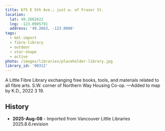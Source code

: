 ```yaml
---
title: 675 E 5th Ave.; just w. of Fraser St.
location:
  lat: 49.2662622
  lng: -123.0905791
  address: '49.2663, -123.0906'
tags:
  - kml-import
  - fibre-library
  - outdoor
  - star-shape
  - active
photo: /images/libraries/placeholder-library.jpg
library_id: '00312'
---
```

A Little Fibre Library exchanging free books, tools, and materials related to all fibre arts.
S.W. corner of Northern Way Housing Co-op.
—Added to map by K.D., 2022 3 19.

## History
- **2025-Aug-08** - Imported from Vancouver Little Libraries 2025.8.6.revision
